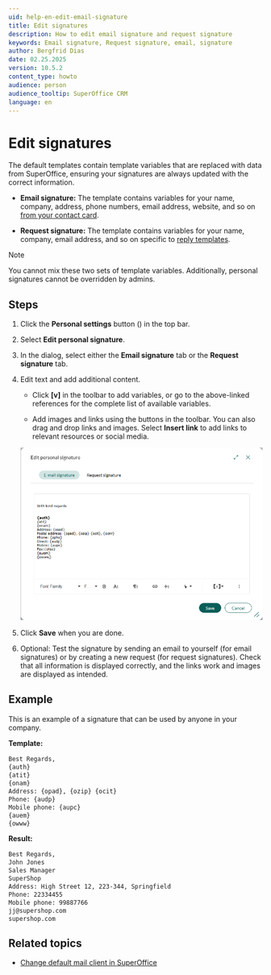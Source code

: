 ```yaml
---
uid: help-en-edit-email-signature
title: Edit signatures
description: How to edit email signature and request signature
keywords: Email signature, Request signature, email, signature
author: Bergfrid Dias
date: 02.25.2025
version: 10.5.2
content_type: howto
audience: person
audience_tooltip: SuperOffice CRM
language: en
---
```


# Edit signatures

The default templates contain template variables that are replaced with data from SuperOffice, ensuring your signatures are always updated with the correct information.

* **Email signature:** The template contains variables for your name, company, address, phone numbers, email address, website, and so on [from your contact card][3].

* **Request signature:** The template contains variables for your name, company, email address, and so on specific to [reply templates][2].

> [!NOTE]
> You cannot mix these two sets of template variables. Additionally, personal signatures cannot be overridden by admins.

## Steps

1. Click the **Personal settings** button  (<i class="ph ph-user-circle" aria-hidden="true"></i>) in the top bar.

1. Select **Edit personal signature**.

1. In the dialog, select either the **Email signature** tab or the **Request signature** tab.

1. Edit text and add additional content.

    * Click **[v]** in the toolbar to add variables, or go to the above-linked references for the complete list of available variables.

    * Add images and links using the buttons in the toolbar. You can also drag and drop links and images. Select **Insert link** to add links to relevant resources or social media.

    ![Edit personal email signature -screenshot][img1]

1. Click **Save** when you are done.

1. Optional: Test the signature by sending an email to yourself (for email signatures) or by creating a new request (for request signatures). Check that all information is displayed correctly, and the links work and images are displayed as intended.

## Example

This is an example of a signature that can be used by anyone in your company.

**Template:**

```text
Best Regards,
{auth}
{atit}
{onam}
Address: {opad}, {ozip} {ocit}
Phone: {audp}
Mobile phone: {aupc}
{auem}
{owww}
```

**Result:**

```text
Best Regards,
John Jones
Sales Manager
SuperShop
Address: High Street 12, 223-344, Springfield
Phone: 22334455
Mobile phone: 99887766
jj@supershop.com
supershop.com
```

## Related topics

* [Change default mail client in SuperOffice][1]

<!-- Referenced links -->
[1]: ../../email/learn/change-default-mail-client.md
[2]: ../../request/reply-templates/learn/template-variables.md
[3]: ../../document/templates/variables/for-selected-contact.md

<!-- Referenced images -->
[img1]: ../../../media/loc/en/learn/getstarted-preferences-email-signature.png
